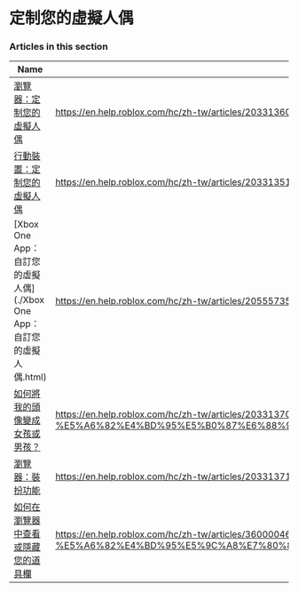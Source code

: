 # 定制您的虛擬人偶  
### Articles in this section
Name|URL
-|-
[瀏覽器：定制您的虛擬人偶](./瀏覽器：定制您的虛擬人偶.html) |https://en.help.roblox.com/hc/zh-tw/articles/203313600-%E7%80%8F%E8%A6%BD%E5%99%A8-%E5%AE%9A%E5%88%B6%E6%82%A8%E7%9A%84%E8%99%9B%E6%93%AC%E4%BA%BA%E5%81%B6
[行動裝置：定制您的虛擬人偶](./行動裝置：定制您的虛擬人偶.html) |https://en.help.roblox.com/hc/zh-tw/articles/203313510-%E8%A1%8C%E5%8B%95%E8%A3%9D%E7%BD%AE-%E5%AE%9A%E5%88%B6%E6%82%A8%E7%9A%84%E8%99%9B%E6%93%AC%E4%BA%BA%E5%81%B6
[Xbox One App：自訂您的虛擬人偶](./Xbox One App：自訂您的虛擬人偶.html) |https://en.help.roblox.com/hc/zh-tw/articles/205557353-Xbox-One-App-%E8%87%AA%E8%A8%82%E6%82%A8%E7%9A%84%E8%99%9B%E6%93%AC%E4%BA%BA%E5%81%B6
[如何將我的頭像變成女孩或男孩？](./如何將我的頭像變成女孩或男孩？.html) |https://en.help.roblox.com/hc/zh-tw/articles/203313700-%E5%A6%82%E4%BD%95%E5%B0%87%E6%88%91%E7%9A%84%E9%A0%AD%E5%83%8F%E8%AE%8A%E6%88%90%E5%A5%B3%E5%AD%A9%E6%88%96%E7%94%B7%E5%AD%A9
[瀏覽器：裝扮功能](./瀏覽器：裝扮功能.html) |https://en.help.roblox.com/hc/zh-tw/articles/203313710-%E7%80%8F%E8%A6%BD%E5%99%A8-%E8%A3%9D%E6%89%AE%E5%8A%9F%E8%83%BD
[如何在瀏覽器中查看或隱藏您的道具欄](./如何在瀏覽器中查看或隱藏您的道具欄.html) |https://en.help.roblox.com/hc/zh-tw/articles/360000463726-%E5%A6%82%E4%BD%95%E5%9C%A8%E7%80%8F%E8%A6%BD%E5%99%A8%E4%B8%AD%E6%9F%A5%E7%9C%8B%E6%88%96%E9%9A%B1%E8%97%8F%E6%82%A8%E7%9A%84%E9%81%93%E5%85%B7%E6%AC%84